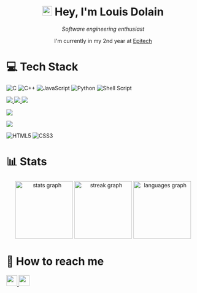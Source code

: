 <h1 align='center'>
  <img src="https://media.giphy.com/media/hvRJCLFzcasrR4ia7z/giphy.gif" width="25px">  Hey, I'm Louis Dolain 
</h1>

<p align="center">
  <i>Software engineering enthusiast</i>
</p>

<p align='center'>
  I'm currently in my 2nd year at <a href="https://www.epitech.eu/">Epitech</a>
</p>


# 💻 Tech Stack

![C](https://img.shields.io/badge/c-%2300599C.svg?style=for-the-badge&logo=c&logoColor=white)
![C++](https://img.shields.io/badge/c++-%2300599C.svg?style=for-the-badge&logo=c%2B%2B&logoColor=white)
![JavaScript](https://img.shields.io/badge/javascript-%23323330.svg?style=for-the-badge&logo=javascript&logoColor=%23F7DF1E)
![Python](https://img.shields.io/badge/python-%2314354C.svg?style=for-the-badge&logo=python&logoColor=white)
![Shell Script](https://img.shields.io/badge/shell_script-%23121011.svg?style=for-the-badge&logo=gnu-bash&logoColor=white)

<p>
  <a href="https://fr.react.dev/">
    <img src="https://img.shields.io/badge/react-%2320232a.svg?style=for-the-badge&logo=react&logoColor=%2361DAFB" />
  </a>
  <a href="https://reactnative.dev/">
    <img src="https://img.shields.io/badge/react_native-%2320232a.svg?style=for-the-badge&logo=react&logoColor=%2361DAFB" />
  </a>
  <a href="https://vite.dev/">
    <img src="https://img.shields.io/badge/vite-%23646CFF.svg?style=for-the-badge&logo=vite&logoColor=white" />
  </a>
</p>

<p>
  <a href="https://www.docker.com/">
    <img src="https://img.shields.io/badge/docker-%230db7ed.svg?style=for-the-badge&logo=docker&logoColor=white" />
  </a>
</p>

<p>
  <a href="https://www.postman.com/product/what-is-postman/">
    <img src="https://img.shields.io/badge/Postman-FF6C37?style=for-the-badge&logo=postman&logoColor=white" />
  </a>
</p>

![HTML5](https://img.shields.io/badge/html5-%23E34F26.svg?style=for-the-badge&logo=html5&logoColor=white)
![CSS3](https://img.shields.io/badge/css3-%231572B6.svg?style=for-the-badge&logo=css3&logoColor=white)


# 📊 Stats

###

<div align="center">
  <img src="https://github-readme-stats.vercel.app/api?username=louisdolain&hide_title=false&hide_rank=false&show_icons=true&include_all_commits=true&count_private=true&disable_animations=false&theme=dracula&locale=en&hide_border=false" height="150" alt="stats graph"  />
  <img src="https://streak-stats.demolab.com?user=louisdolain&locale=en&mode=daily&theme=dracula&hide_border=false&border_radius=5" height="150" alt="streak graph"  />
  <img src="https://github-readme-stats.vercel.app/api/top-langs?username=louisdolain&locale=en&hide_title=false&layout=compact&card_width=320&langs_count=5&theme=dracula&hide_border=false" height="150" alt="languages graph"  />
</div>

###


# 💬 How to reach me

<p gap="12px">
    <a href="https://www.linkedin.com/in/louis-dolain-87567b256/">
        <img src="https://img.shields.io/badge/LinkedIn-%230077B5.svg?style=for-the-badge&logo=linkedin&logoColor=white" height="28">
    </a>
    <a href="mailto:louis.dolain@epitech.eu">
        <img src="https://img.shields.io/badge/Email-%23D14836.svg?style=for-the-badge&logo=gmail&logoColor=white" height="28">
    </a>
</p>
